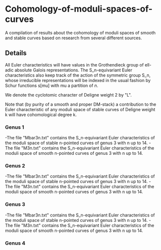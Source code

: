# Cohomology-of-moduli-spaces-of-curves

A compilation of results about the cohomology of moduli spaces of smooth and stable curves based on research from several different sources. 

## Details

All Euler characteristics will have values in the Grothendieck group of ell-adic absolute Galois representations. The S_n-equivariant Euler characteristics also keep track of the action of the symmetric group S_n, whose irreducible representations will be indexed in the usual fashion by Schur functions s[mu] with mu a partition of $n$. 

We denote the cyclotomic character of Deligne weight 2 by "L". 

Note that (by purity of a smooth and proper DM-stack) a contribution to the Euler characteristic of any moduli space of stable curves of Deligne weight k will have cohomological degree k. 

### Genus 1 

-The file "Mbar3n.txt" contains the S_n-equivariant Euler characteristics of the moduli space of stable n-pointed curves of genus 3 with n up to 14.
-The file "M3n.txt" contains the S_n-equivariant Euler characteristics of the moduli space of smooth n-pointed curves of genus 3 with n up to 14.

### Genus 2

-The file "Mbar3n.txt" contains the S_n-equivariant Euler characteristics of the moduli space of stable n-pointed curves of genus 3 with n up to 14.
-The file "M3n.txt" contains the S_n-equivariant Euler characteristics of the moduli space of smooth n-pointed curves of genus 3 with n up to 14.


### Genus 3

-The file "Mbar3n.txt" contains the S_n-equivariant Euler characteristics of the moduli space of stable n-pointed curves of genus 3 with n up to 14.
-The file "M3n.txt" contains the S_n-equivariant Euler characteristics of the moduli space of smooth n-pointed curves of genus 3 with n up to 14.



### Genus 4



